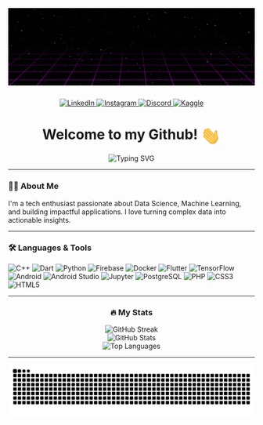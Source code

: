 <div align="center">
  <img src="images/rrexzra.gif" />
</div>

<div align="center" style="padding-top: 24px;">
  <a href="https://www.linkedin.com/in/reyhan-ezra/" target="_blank">
    <img src="https://img.shields.io/badge/LinkedIn-0077B5?style=for-the-badge&logo=linkedin&logoColor=white" height="25" alt="LinkedIn" />
  </a>
  <a href="https://www.instagram.com/rrexzra/" target="_blank">
    <img src="https://img.shields.io/badge/Instagram-E4405F?style=for-the-badge&logo=instagram&logoColor=white" height="25" alt="Instagram" />
  </a>
  <a href="https://discord.com/users/588284768064503809" target="_blank">
    <img src="https://img.shields.io/badge/Discord-%235865F2.svg?style=for-the-badge&logo=discord&logoColor=white" height="25" alt="Discord" />
  <a href="https://www.kaggle.com/reyhanezrabimantara" target="_blank">
    <img src="https://img.shields.io/badge/Kaggle-035a7d?style=for-the-badge&logo=kaggle&logoColor=white" height="25" alt="Kaggle" />
  </a>
</div>

<!-- <div align="center">
  <img src="https://visitor-badge.laobi.icu/badge?page_id=rrexzra36.rrexzra36" alt="visitor badge" />
</div> -->

<h1 align="center">
  Welcome to my Github!
  <img src="https://raw.githubusercontent.com/ABSphreak/ABSphreak/master/gifs/Hi.gif" width="40px" style="vertical-align:top" alt="Waving hand animated"/>
</h1>

<p align="center">
  <img src="https://readme-typing-svg.demolab.com?font=Fira+Code&size=15&pause=1000&color=FF0000&center=true&vCenter=true&width=435&lines=I%27m+an+Machine+Learning+Engineer" alt="Typing SVG" />
</p>

---

<h3 align="start">👩‍💻 About Me</h3>

<p align="start">
I'm a tech enthusiast passionate about Data Science, Machine Learning, and building impactful applications. I love turning complex data into actionable insights.
</p>

---

<h3 align="start">🛠️ Languages & Tools</h3>

<p align="start">
  <img src="https://cdn.jsdelivr.net/gh/devicons/devicon/icons/cplusplus/cplusplus-original.svg" width="40" alt="C++" />
  <img src="https://cdn.jsdelivr.net/gh/devicons/devicon/icons/dart/dart-original.svg" width="40" alt="Dart" />
  <img src="https://cdn.jsdelivr.net/gh/devicons/devicon/icons/python/python-original.svg" width="40" alt="Python" />
  <img src="https://cdn.jsdelivr.net/gh/devicons/devicon/icons/firebase/firebase-plain-wordmark.svg" width="40" alt="Firebase" />
  <img src="https://cdn.jsdelivr.net/gh/devicons/devicon/icons/docker/docker-plain-wordmark.svg" width="40" alt="Docker" />
  <img src="https://cdn.jsdelivr.net/gh/devicons/devicon/icons/flutter/flutter-original.svg" width="40" alt="Flutter" />
  <img src="https://cdn.jsdelivr.net/gh/devicons/devicon/icons/tensorflow/tensorflow-original.svg" width="40" alt="TensorFlow" />
  <img src="https://cdn.jsdelivr.net/gh/devicons/devicon/icons/android/android-original.svg" width="40" alt="Android" />
  <img src="https://cdn.jsdelivr.net/gh/devicons/devicon/icons/androidstudio/androidstudio-original.svg" width="40" alt="Android Studio" />
  <img src="https://cdn.jsdelivr.net/gh/devicons/devicon/icons/jupyter/jupyter-original.svg" width="40" alt="Jupyter" />
  <img src="https://cdn.jsdelivr.net/gh/devicons/devicon/icons/postgresql/postgresql-original.svg" width="40" alt="PostgreSQL" />
  <img src="https://cdn.jsdelivr.net/gh/devicons/devicon/icons/php/php-original.svg" width="40" alt="PHP" />
  <img src="https://cdn.jsdelivr.net/gh/devicons/devicon/icons/css3/css3-original.svg" width="40" alt="CSS3" />
  <img src="https://cdn.jsdelivr.net/gh/devicons/devicon/icons/html5/html5-original.svg" width="40" alt="HTML5" />
</p>

---

<h3 align="center">🔥 My Stats</h3>

<p align="center">
  <img src="https://streak-stats.demolab.com?user=rrexzra36&locale=en&mode=daily&theme=dark&hide_border=false&border_radius=5&order=3" height="220" alt="GitHub Streak" />
  <br/>
  <img src="https://github-readme-stats.vercel.app/api?username=rrexzra36&show_icons=true&theme=dark&hide_border=true&count_private=true" height="170" alt="GitHub Stats" />
  <br/>
  <img src="https://github-readme-stats.vercel.app/api/top-langs/?username=rrexzra36&layout=compact&theme=dark&hide_border=true" height="130" alt="Top Languages" />
</p>

---

<p align="center">
  <img src="https://raw.githubusercontent.com/rrexzra36/rrexzra36/output/snake.svg" alt="Snake animation" />
</p>
